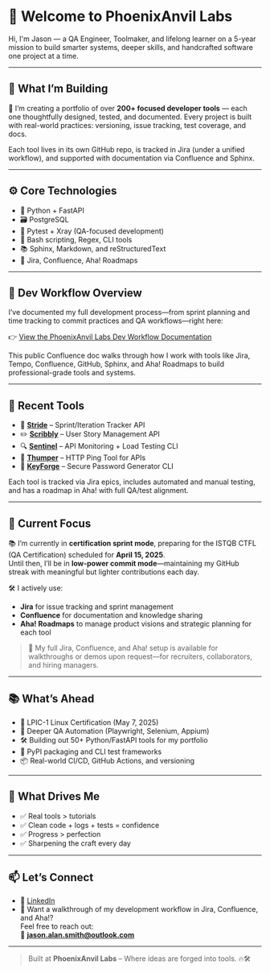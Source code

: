# 👋 Welcome to PhoenixAnvil Labs

Hi, I'm Jason — a QA Engineer, Toolmaker, and lifelong learner on a 5-year mission to build smarter systems, deeper skills, and handcrafted software one project at a time.

---

## 🧪 What I’m Building

🎯 I’m creating a portfolio of over **200+ focused developer tools** — each one thoughtfully designed, tested, and documented. Every project is built with real-world practices: versioning, issue tracking, test coverage, and docs.

Each tool lives in its own GitHub repo, is tracked in Jira (under a unified workflow), and supported with documentation via Confluence and Sphinx.

---

## ⚙️ Core Technologies

- 🐍 Python + FastAPI
- 🗃️ PostgreSQL
- 🧪 Pytest + Xray (QA-focused development)
- 🐚 Bash scripting, Regex, CLI tools
- 📚 Sphinx, Markdown, and reStructuredText
- 🧠 Jira, Confluence, Aha! Roadmaps

---

## 🔧 Dev Workflow Overview

I’ve documented my full development process—from sprint planning and time tracking to commit practices and QA workflows—right here:

👉 [View the PhoenixAnvil Labs Dev Workflow Documentation](https://jasonasmith.atlassian.net/wiki/external/ODRmNmVkMTMyYjk0NGU3ODkzYmI0ODhiZmExNTBkZDM)

This public Confluence doc walks through how I work with tools like Jira, Tempo, Confluence, GitHub, Sphinx, and Aha! Roadmaps to build professional-grade tools and systems.

---

## 🧰 Recent Tools

- 🔧 [**Stride**](https://github.com/PhoenixAnvil/stride) – Sprint/Iteration Tracker API  
- ✏️ [**Scribbly**](https://github.com/PhoenixAnvil/scribbly) – User Story Management API  
- 🔍 [**Sentinel**](https://github.com/PhoenixAnvil/sentinel) – API Monitoring + Load Testing CLI  
- 🧵 [**Thumper**](https://github.com/PhoenixAnvil/thumper) – HTTP Ping Tool for APIs  
- 🔐 [**KeyForge**](https://github.com/PhoenixAnvil/keyforge) – Secure Password Generator CLI

Each tool is tracked via Jira epics, includes automated and manual testing, and has a roadmap in Aha! with full QA/test alignment.

---

## 🎯 Current Focus

📚 I’m currently in **certification sprint mode**, preparing for the ISTQB CTFL (QA Certification) scheduled for **April 15, 2025**.  
Until then, I’ll be in **low-power commit mode**—maintaining my GitHub streak with meaningful but lighter contributions each day.

🛠️ I actively use:
- **Jira** for issue tracking and sprint management
- **Confluence** for documentation and knowledge sharing
- **Aha! Roadmaps** to manage product visions and strategic planning for each tool

> 🚀 My full Jira, Confluence, and Aha! setup is available for walkthroughs or demos upon request—for recruiters, collaborators, and hiring managers.

---

## 📚 What’s Ahead

- 🐧 LPIC-1 Linux Certification (May 7, 2025)
- 🧪 Deeper QA Automation (Playwright, Selenium, Appium)
- 🛠️ Building out 50+ Python/FastAPI tools for my portfolio
- 🚀 PyPI packaging and CLI test frameworks
- 📦 Real-world CI/CD, GitHub Actions, and versioning

---

## 🧠 What Drives Me

- ✅ Real tools > tutorials  
- ✅ Clean code + logs + tests = confidence  
- ✅ Progress > perfection  
- ✅ Sharpening the craft every day

---

## 📫 Let’s Connect

- 🔗 [LinkedIn](https://www.linkedin.com/in/jason-alan-smith)
- 💬 Want a walkthrough of my development workflow in Jira, Confluence, and Aha!?  
  Feel free to reach out:  
  📧 **jason.alan.smith@outlook.com**

---

> Built at **PhoenixAnvil Labs** – Where ideas are forged into tools. 🔥🛠️
